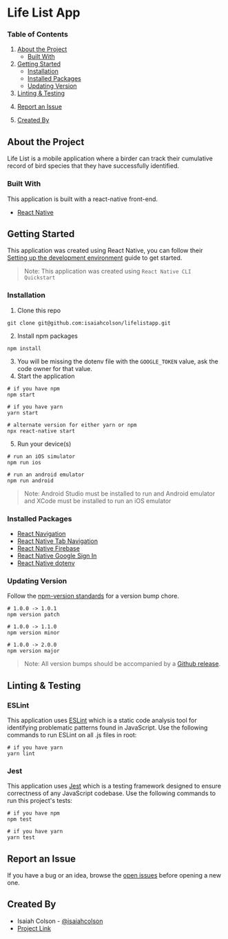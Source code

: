 # Life List App

### Table of Contents

1. [About the Project](#about-the-project)
   - [Built With](#built-with)
2. [Getting Started](#getting-started)
   - [Installation](#installation)
   - [Installed Packages](#installed-packages)
   - [Updating Version](#updating-version)
3. [Linting & Testing](#linting-$-testing)
<!-- 2. [Usage](#usage) -->
4. [Report an Issue](#report-an-issue)
<!-- 4. [License](#license) -->
5. [Created By](#created-by)

## About the Project

Life List is a mobile application where a birder can track their cumulative record of bird species that they have successfully identified.

### Built With

This application is built with a react-native front-end.

- [React Native](https://reactnative.dev/)

## Getting Started
This application was created using React Native, you can follow their [Setting up the development environment](https://reactnative.dev/docs/environment-setup) guide to get started.

> Note: This application was created using `React Native CLI Quickstart`

### Installation

1. Clone this repo

```
git clone git@github.com:isaiahcolson/lifelistapp.git
```

2. Install npm packages

```
npm install
```

3. You will be missing the dotenv file with the `GOOGLE_TOKEN` value, ask the code owner for that value.
4. Start the application

```
# if you have npm
npm start

# if you have yarn
yarn start

# alternate version for either yarn or npm
npx react-native start
```

5. Run your device(s)</br>

```
# run an iOS simulator
npm run ios

# run an android emulator
npm run android
```

> Note: Android Studio must be installed to run and Android emulator and XCode must be installed to run an iOS emulator

### Installed Packages
- [React Navigation](https://reactnavigation.org/docs/getting-started/)
- [React Native Tab Navigation](https://reactnavigation.org/docs/tab-based-navigation/)
- [React Native Firebase](https://rnfirebase.io/)
- [React Native Google Sign In](https://github.com/react-native-google-signin/google-signin#project-setup-and-initialization)
- [React Native dotenv](https://github.com/goatandsheep/react-native-dotenv)

### Updating Version

Follow the [npm-version standards](https://docs.npmjs.com/cli/v7/commands/npm-version) for a version bump chore.

```
# 1.0.0 -> 1.0.1
npm version patch

# 1.0.0 -> 1.1.0
npm version minor

# 1.0.0 -> 2.0.0
npm version major
```

> Note: All version bumps should be accompanied by a [Github release](https://github.com/isaiahcolson/lifelistapp/releases).

## Linting & Testing

### ESLint

This application uses [ESLint](https://eslint.org/) which is a static code analysis tool for identifying problematic patterns found in JavaScript. Use the following commands to run ESLint on all .js files in root:

```
# if you have yarn
yarn lint
```

### Jest

This application uses [Jest](https://jestjs.io/) which is a testing framework designed to ensure correctness of any JavaScript codebase. Use the following commands to run this project's tests:

```
# if you have npm
npm test

# if you have yarn
yarn test
```

<!-- ## Usage -->
<!-- TODO: as the application gets built out, add workflow here. -->

## Report an Issue
If you have a bug or an idea, browse the [open issues](https://github.com/isaiahcolson/lifelistapp/issues) before opening a new one.

<!-- ## License -->
<!-- TODO: do we need a license? -->

## Created By
- Isaiah Colson - [@isaiahcolson](https://github.com/isaiahcolson)
- [Project Link](https://github.com/isaiahcolson/lifelistapp)
